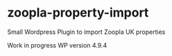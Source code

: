 # zoopla-property-import
Small Wordpress Plugin to import Zoopla UK properties

Work in progress
WP version 4.9.4
